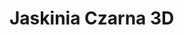 # Jaskinia Czarna 3D

<head>	
	<link type="text/css" href="./CaveView/css/caveview.css" rel="stylesheet"/>	
</head>

<body onload="onload();" >
<script type="text/javascript" src="/CaveView/js/CaveView2.js" ></script>

<script type="text/javascript" >

document.addEventListener('keydown', (e) => {
  e.stopPropagation();
});


function onload () {

	const viewer = new CV2.CaveViewer( "scene", {
	view: {
			shadingMode: CV2.SHADING_SURVEY,			
			box: false,
			HUD: true,
			walls: false,			
			linewidth: 0.2,
			entrances: false,
			entrance_dots: true,			
		}		
	} 
	);

	const ui = new CV2.CaveViewUI( viewer );

	ui.loadCave("/3d_files/czarna.3d" );	

}
</script>


<div style="padding: 20px">
	<div id="scene"></div>
</div>


</body>